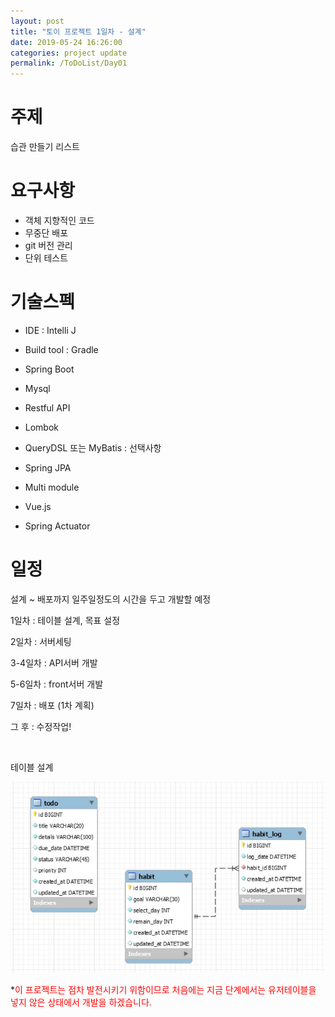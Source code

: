 ```yaml
---
layout: post
title: "토이 프로젝트 1일차 - 설계"
date: 2019-05-24 16:26:00
categories: project update
permalink: /ToDoList/Day01
---
```


# 주제

습관 만들기 리스트



# 요구사항

- 객체 지향적인 코드
- 무중단 배포
- git 버전 관리
- 단위 테스트



# 기술스펙

- IDE : Intelli J

- Build tool : Gradle

- Spring Boot

- Mysql

- Restful API

- Lombok

- QueryDSL 또는 MyBatis : 선택사항

- Spring JPA

- Multi module

- Vue.js

- Spring Actuator 

  

# 일정

설계 ~ 배포까지 일주일정도의 시간을 두고 개발할 예정

1일차 : 테이블 설계, 목표 설정

2일차 : 서버세팅

3-4일차 : API서버 개발

5-6일차 : front서버 개발  

7일차 : 배포 (1차 계획)

그 후 : 수정작업!

<br/>

테이블 설계

![erd1](/img/toy_erd.JPG)

*<font style="color:red;">이 프로젝트는 점차 발전시키기 위함이므로 처음에는 지금 단계에서는 유저테이블을 넣지 않은 상태에서 개발을 하겠습니다.</font>



